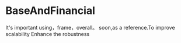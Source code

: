 # BaseAndFinancial
It's important using，frame，overall。
soon,as a reference.To improve scalability
Enhance the robustness
